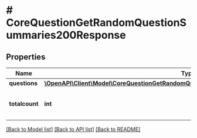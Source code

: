 # # CoreQuestionGetRandomQuestionSummaries200Response

## Properties

Name | Type | Description | Notes
------------ | ------------- | ------------- | -------------
**questions** | [**\OpenAPI\Client\Model\CoreQuestionGetRandomQuestionSummaries200ResponseQuestionsInner[]**](CoreQuestionGetRandomQuestionSummaries200ResponseQuestionsInner.md) |  |
**totalcount** | **int** | total number of questions in result set | [default to null]

[[Back to Model list]](../../README.md#models) [[Back to API list]](../../README.md#endpoints) [[Back to README]](../../README.md)
